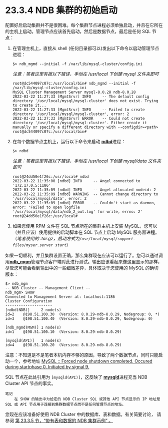 # 23.3.4 NDB 集群的初始启动

配置好后启动集群并不是很困难。每个集群节点进程必须单独启动，并且在它所在的主机上启动。管理节点应该首先启动，然后是数据节点，最后是任何 SQL 节点：

1. 在管理主机上，直接从 shell (任何目录都可以)发出以下命令以启动管理节点进程：
   
   ```shell
   $> ndb_mgmd --initial -f /var/lib/mysql-cluster/config.ini
   ```
   
   *注意：笔者这里有报以下错误，手动在 /usr/local 下创建 mysql 文件夹即可*
   
   ```shell
   root@dc544097c07c:/usr/local/bin# ndb_mgmd --initial -f /var/lib/mysql-cluster/config.ini
   MySQL Cluster Management Server mysql-8.0.28 ndb-8.0.28
   2022-03-22 11:27:33 [MgmtSrvr] INFO     -- The default config directory '/usr/local/mysql/mysql-cluster' does not exist. Trying to create it...
   2022-03-22 11:27:33 [MgmtSrvr] INFO     -- Failed to create directory '/usr/local/mysql/mysql-cluster', error: 2
   2022-03-22 11:27:33 [MgmtSrvr] ERROR    -- Could not create directory '/usr/local/mysql/mysql-cluster'. Either create it manually or specify a different directory with --configdir=<path>
   root@dc544097c07c:/usr/local/bin#
   ```

2. 在每个数据节点主机上，运行以下命令来启动 [**ndbd**](https://dev.mysql.com/doc/refman/8.0/en/mysql-cluster-programs-ndbd.html "23.5.1 ndbd — NDB 集群数据节点守护进程")进程：
   
   ```shell
   $> ndbd
   ```
   
   *注意：笔者这里有报以下错误，手动在 /usr/local 下创建 mysql/data 文件夹即可*
   
   ```shell
   root@24dd50e1f26c:/usr/local# ndbd
   2022-03-22 11:35:00 [ndbd] INFO     -- Angel connected to '172.17.0.5:1186'
   2022-03-22 11:35:09 [ndbd] INFO     -- Angel allocated nodeid: 2
   2022-03-22 11:35:09 [ndbd] WARNING  -- Cannot change directory to '/usr/local/mysql/data', error: 2
   2022-03-22 11:35:09 [ndbd] ERROR    -- Couldn't start as daemon, error: 'Failed to open logfile '/usr/local/mysql/data/ndb_2_out.log' for write, errno: 2'
   root@24dd50e1f26c:/usr/local#
   ```

3. 如果您使用 RPM 文件在 SQL 节点所在的集群主机上安装 MySQL，您可以（并且应该）使用提供的启动脚本在 SQL 节点上启动 MySQL 服务器进程。（*笔者使用的 .tar.gz，启动方式为`/usr/local/mysql/support-files/myser.server start`*）

如果一切顺利，并且集群设置正确，那么集群现在应该可以运行了。您可以通过调用[**ndb_mgm**](https://dev.mysql.com/doc/refman/8.0/en/mysql-cluster-programs-ndb-mgm.html "23.5.5 ndb_mgm — NDB 集群管理客户端")管理节点客户端对此进行测试。输出应该看起来像这里显示的那样，尽管您可能会看到输出中的一些细微差异，具体取决于您使用的 MySQL 的确切版本：

```shell
$> ndb_mgm
-- NDB Cluster -- Management Client --
ndb_mgm> SHOW
Connected to Management Server at: localhost:1186
Cluster Configuration
---------------------
[ndbd(NDB)]     2 node(s)
id=2    @198.51.100.30  (Version: 8.0.29-ndb-8.0.29, Nodegroup: 0, *)
id=3    @198.51.100.40  (Version: 8.0.29-ndb-8.0.29, Nodegroup: 0)

[ndb_mgmd(MGM)] 1 node(s)
id=1    @198.51.100.10  (Version: 8.0.29-ndb-8.0.29)

[mysqld(API)]   1 node(s)
id=4    @198.51.100.20  (Version: 8.0.29-ndb-8.0.29)
```

注意：不知道是不是笔者本机内存不够的原因，导致了两个数据节点，同时只能启动一个，参考地址 [MySQL :: Forced node shutdown completed. Occured during startphase 0. Initiated by signal 9.](https://forums.mysql.com/read.php?25,506632,506632#msg-506632)

SQL 节点在此处引用为 `[mysqld(API)]`，这反映了 [**mysqld**](https://dev.mysql.com/doc/refman/8.0/en/mysqld.html "4.3.1 mysqld——MySQL 服务器")进程充当 NDB Cluster API 节点的事实。

```textile
笔记
    在 SHOW 的输出中为给定的 NDB Cluster SQL 或其他 API 节点显示的 IP 地址是 SQL 或 API 节点用于连接到集群数据节点而不是任何管理节点的地址。
```

您现在应该准备好使用 NDB Cluster 中的数据库、表和数据。有关简要讨论， 请参阅 [第 23.3.5 节，“带有表和数据的 NDB 集群示例” 。](https://dev.mysql.com/doc/refman/8.0/en/mysql-cluster-install-example-data.html "23.3.5 带有表和数据的 NDB Cluster 示例")
